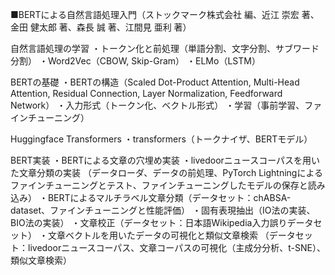 ■BERTによる自然言語処理入門（ストックマーク株式会社 編、近江 崇宏 著、金田 健太郎 著、森長 誠 著、江間見 亜利 著）

自然言語処理の学習
・トークン化と前処理（単語分割、文字分割、サブワード分割）
・Word2Vec（CBOW, Skip-Gram）
・ELMo（LSTM）

BERTの基礎
・BERTの構造（Scaled Dot-Product Attention, Multi-Head Attention, Residual Connection, Layer Normalization, Feedforward Network）
・入力形式（トークン化、ベクトル形式）
・学習（事前学習、ファインチューニング）

Huggingface Transformers
・transformers（トークナイザ、BERTモデル）

BERT実装
・BERTによる文章の穴埋め実装
・livedoorニュースコーパスを用いた文章分類の実装
（データローダ、データの前処理、PyTorch Lightningによるファインチューニングとテスト、ファインチューニングしたモデルの保存と読み込み）
・BERTによるマルチラベル文章分類（データセット：chABSA-dataset、ファインチューニングと性能評価）
・固有表現抽出（IO法の実装、BIO法の実装）
・文章校正（データセット：日本語Wikipedia入力誤りデータセット）
・文章ベクトルを用いたデータの可視化と類似文章検索
（データセット：livedoorニュースコーパス、文章コーパスの可視化（主成分分析、t-SNE）、類似文章検索）
